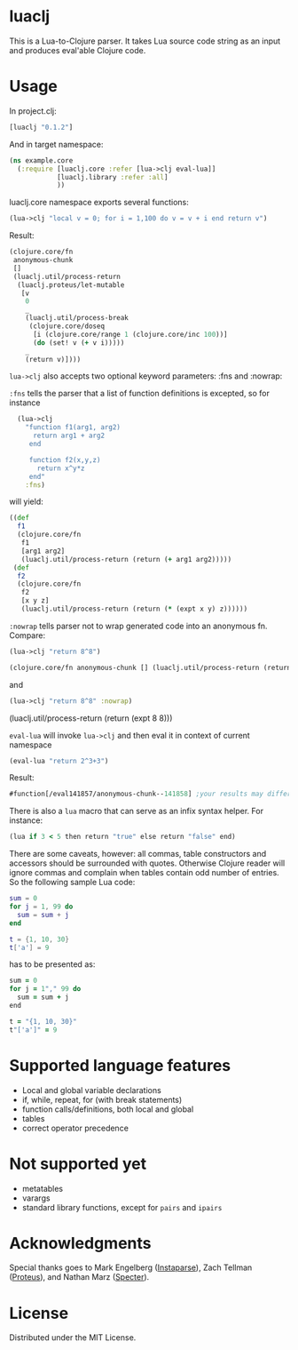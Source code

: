 # luaclj

This is a Lua-to-Clojure parser. It takes Lua source code string as an input and produces eval'able Clojure code.

# Usage
In project.clj:
```clojure
[luaclj "0.1.2"]
```

And in target namespace:
```clojure
(ns example.core
  (:require [luaclj.core :refer [lua->clj eval-lua]]
            [luaclj.library :refer :all]
            ))
```

luaclj.core namespace exports several functions:
```clojure
(lua->clj "local v = 0; for i = 1,100 do v = v + i end return v")
```
Result:
```clojure
(clojure.core/fn
 anonymous-chunk
 []
 (luaclj.util/process-return
  (luaclj.proteus/let-mutable
   [v
    0
    _
    (luaclj.util/process-break
     (clojure.core/doseq
      [i (clojure.core/range 1 (clojure.core/inc 100))]
      (do (set! v (+ v i)))))
    _
    (return v)])))
```

`lua->clj` also accepts two optional keyword parameters: :fns and :nowrap:

`:fns` tells the parser that a list of function definitions is excepted, so for instance
```clojure
  (lua->clj
    "function f1(arg1, arg2)
      return arg1 + arg2
     end

     function f2(x,y,z)
       return x^y*z
     end"
    :fns)
```
will yield:
```clojure
((def
  f1
  (clojure.core/fn
   f1
   [arg1 arg2]
   (luaclj.util/process-return (return (+ arg1 arg2)))))
 (def
  f2
  (clojure.core/fn
   f2
   [x y z]
   (luaclj.util/process-return (return (* (expt x y) z))))))
```

`:nowrap` tells parser not to wrap generated code into an anonymous fn. Compare:
```clojure
(lua->clj "return 8^8")
```
```clojure
(clojure.core/fn anonymous-chunk [] (luaclj.util/process-return (return (expt 8 8))))
```
and
```clojure
(lua->clj "return 8^8" :nowrap)
```
(luaclj.util/process-return (return (expt 8 8)))

`eval-lua` will invoke `lua->clj` and then eval it in context of current namespace
```clojure
(eval-lua "return 2^3+3")
```
Result:

```clojure
#function[/eval141857/anonymous-chunk--141858] ;your results may differ
```

There is also a `lua` macro that can serve as an infix syntax helper. For instance:
```clojure
(lua if 3 < 5 then return "true" else return "false" end)
```
There are some caveats, however: all commas, table constructors and accessors should be surrounded with quotes. Otherwise Clojure reader will ignore commas and complain when tables contain odd number of entries. So the following sample Lua code:
```lua
sum = 0
for j = 1, 99 do
  sum = sum + j
end

t = {1, 10, 30}
t['a'] = 9
```
has to be presented as:
```clojure
sum = 0
for j = 1"," 99 do
  sum = sum + j
end

t = "{1, 10, 30}"
t"['a']" = 9
```

# Supported language features
  - Local and global variable declarations
  - if, while, repeat, for (with break statements)
  - function calls/definitions, both local and global
  - tables
  - correct operator precedence

# Not supported yet
  - metatables
  - varargs
  - standard library functions, except for `pairs` and `ipairs`

# Acknowledgments
Special thanks goes to Mark Engelberg ([Instaparse](https://github.com/Engelberg/instaparse)), Zach Tellman ([Proteus](https://github.com/ztellman/proteus)), and Nathan Marz ([Specter](https://github.com/nathanmarz/specter/)).

# License

Distributed under the MIT License.
